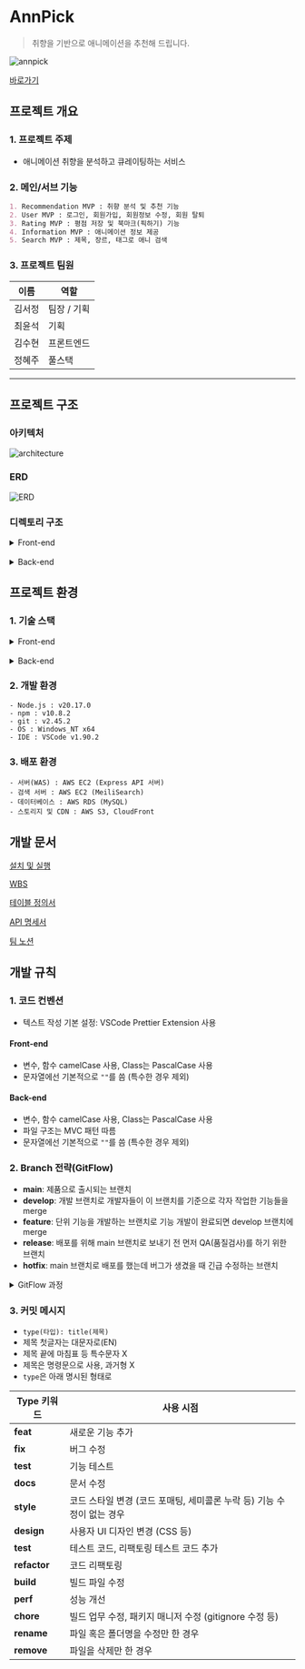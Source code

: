 # AnnPick
> 취향을 기반으로 애니메이션을 추천해 드립니다.

![annpick](/frontend/public/images/Banner.png)

[바로가기](https://annpick.link)

## 프로젝트 개요

### 1. 프로젝트 주제

- 애니메이션 취향을 분석하고 큐레이팅하는 서비스

### 2. 메인/서브 기능

```markdown
1. Recommendation MVP : 취향 분석 및 추천 기능
2. User MVP : 로그인, 회원가입, 회원정보 수정, 회원 탈퇴
3. Rating MVP : 평점 저장 및 북마크(픽하기) 기능
4. Information MVP : 애니메이션 정보 제공
5. Search MVP : 제목, 장르, 태그로 애니 검색
```

### 3. 프로젝트 팀원

| 이름   | 역할        |
| ------ | ----------- |
| 김서정 | 팀장 / 기획 |
| 최윤석 | 기획        |
| 김수현 | 프론트엔드  |
| 정혜주 | 풀스택      |

---

## 프로젝트 구조

### 아키텍처

![architecture](./docs/aws.png)

### ERD

![ERD](./docs/erd.png)

### 디렉토리 구조

<details>
<summary>Front-end</summary>

```
frontend/                                # 프론트엔드 관련 파일들
├── node_modules/                        # 프로젝트 종속성 모듈
├── public/                              # 정적 파일들
│   ├── images/                          # 이미지 파일들
│   ├── favicon.ico                      # 파비콘 파일
│   └── index.html                       # 메인 HTML 파일
├── src/                                 # 소스 코드
│   ├── assets/                          # 정적 자산 파일들
│   │   ├── font/                        # 폰트 파일들
│   │   └── icons/                       # 아이콘 파일들
│   ├── components/                      # 재사용 가능한 UI 컴포넌트(위젯)
│   │   ├── anime/                       # 애니메이션 관련 컴포넌트
│   │   │   ├── AnimeCard.tsx            # 애니메이션 카드 컴포넌트
│   │   │   └── AnimeList.tsx            # 애니메이션 슬라이더 리스트 컴포넌트
│   │   ├── auth/                        # 인증 관련 컴포넌트
│   │   │   └── LoginModal.tsx           # 로그인 모달 컴포넌트
│   │   ├── common/                      # 공통 컴포넌트
│   │   │   ├── LoadingSpinner.css       # 로딩 스피너 스타일
│   │   │   ├── LoadingSpinner.tsx       # 로딩 스피너 컴포넌트
│   │   │   └── SwipeButton.tsx          # 스와이프 버튼 컴포넌트
│   │   ├── error/                       # 에러 처리 관련 컴포넌트
│   │   │   └── ErrorBoundary.tsx        # 에러 경계 컴포넌트
│   │   ├── layout/                      # 레이아웃 관련 컴포넌트
│   │   │   ├── Footer.tsx               # 푸터 컴포넌트
│   │   │   └── Header.tsx               # 헤더 컴포넌트
│   │   ├── mypage/                      # 마이페이지 관련 컴포넌트
│   │   │   └── AvatarDropdown.tsx       # 아바타 드롭다운 컴포넌트
│   │   ├── promotion/                   # 프로모션 관련 컴포넌트
│   │   │   └── PromotionBanner.tsx      # 프로모션 배너 컴포넌트
│   │   ├── review/                      # 리뷰 관련 컴포넌트(2차 개발)
│   │   │   └── .gitkeep                 # 추후 구현을 위한 빈 파일
│   │   └── search/                      # 검색 관련 컴포넌트
│   │       ├── EvaluationSearchGrid.tsx # 평가 페이지 검색 그리드 컴포넌트
│   │       ├── RecentSearches.tsx       # 최근 검색어 컴포넌트
│   │       ├── SearchFilters.tsx        # 검색 필터 컴포넌트
│   │       └── SearchSuggestions.tsx    # 검색 제안 컴포넌트
│   ├── config/                          # 설정 파일들
│   │   ├── constants.ts                 # 상수 정의
│   │   ├── react-app-env.d.ts           # React 앱 환경 타입 정의
│   │   ├── reportWebVitals.ts           # 웹 성능 측정
│   │   ├── sections.ts                  # 섹션 관련 설정
│   │   ├── setupTests.ts                # 테스트 설정
│   │   └── TagCategories.ts             # 태그 카테고리 정의
│   ├── contexts/                        # React Context 관련 파일들
│   │   ├── AnimeContext.tsx             # 애니메이션 관련 컨텍스트
│   │   └── AuthContext.tsx              # 전역 인증 상태 관리 컨텍스트
│   ├── pages/                           # 페이지 컴포넌트들
│   │   ├── anime/                       # 애니메이션 관련 페이지
│   │   │   ├── AnimeDetail.tsx          # 애니메이션 상세 페이지
│   │   │   └── AnimeSearch.tsx          # 애니메이션 검색 페이지
│   │   ├── profile/                     # 프로필 관련 페이지
│   │   │   ├── MyPicks.tsx              # 픽한 애니메이션 페이지
│   │   │   ├── MyRatings.tsx            # 내 평가 페이지
│   │   │   └── Profile.tsx              # 프로필 페이지
│   │   ├── terms/                       # 약관 관련 페이지
│   │   │   ├── MarketingAgreement.tsx   # 마케팅 동의 약관 페이지
│   │   │   ├── PrivacyPolicy.tsx        # 개인정보 처리방침 페이지
│   │   │   └── TermsOfService.tsx       # 서비스 이용 약관 페이지
│   │   ├── EvaluationPage.tsx           # 평가 페이지
│   │   ├── Home.tsx                     # 홈 페이지
│   │   └── NotFound.tsx                 # 404 Not Found 페이지
│   ├── service/                         # 서비스 관련 파일들
│   │   ├── SearchHooks.ts               # 검색 관련 커스텀 훅
│   │   ├── SearchUtils.ts               # 검색 유틸리티 함수들
│   │   └── useHover.ts                  # 호버 관련 커스텀 훅
│   ├── styles/                          # 스타일 관련 파일들
│   │   ├── globals.css                  # 전역 스타일
│   │   └── tailwind.css                 # Tailwind CSS 설정
│   ├── types/                           # 타입 정의 파일들
│   │   ├── anime.ts                     # 애니메이션 관련 타입 정의
│   │   └── auth.ts                      # 인증 관련 타입 정의
│   ├── App.css                          # 앱 전체 스타일
│   ├── App.tsx                          # 앱의 메인 컴포넌트
│   ├── index.css                        # 인덱스 페이지 스타일
│   └── index.tsx                        # 앱의 진입점
├── .env                                 # 환경 변수 파일
├── package-lock.json                    # 패키지 버전 잠금 파일
├── package.json                         # 프로젝트 설정 및 종속성 정의
├── tailwind.config.js                   # Tailwind CSS 설정 파일
└── tsconfig.json                        # TypeScript 설정 파일
```

</details>
<br>
<details>
<summary>Back-end</summary>

```
backend/                                  # 백엔드 관련 파일들
├── data/                                 # 데이터 관련 파일들
│   ├── anime_data.json                   # 애니메이션 데이터 인덱싱 파일(Meilisearch)
│   └── meilisearch.service               # MeiliSearch 서비스 파일
├── scripts/                              # 스크립트 파일들
│   ├── deleteNonTVAnimes                 # TV 애니메이션이 아닌 항목 삭제 스크립트
│   ├── populateRecommendationClusters.js # 추천 클러스터 생성 스크립트
│   ├── saveAnimeData.js                  # 애니메이션 데이터를 AniList API에서 불러와 저장하는 스크립트
│   ├── translateGenres.js                # 장르 번역 스크립트
│   └── translateTags.js                  # 태그 번역 스크립트
├── src/                                  # 소스 코드
│   ├── config/                           # 설정 파일들
│   │   ├── appConfig.js                  # 앱 설정
│   │   ├── authConfig.js                 # 인증 및 소셜 로그인 전략 설정
│   │   ├── config.js                     # 일반 설정
│   │   ├── dbConfig.js                   # 데이터베이스 설정
│   │   ├── meiliConfig.js                # MeiliSearch 설정
│   │   └── swaggerConfig.js              # Swagger 설정
│   ├── controllers/                      # 컨트롤러 파일들
│   │   ├── animeController.js            # 애니메이션 관련 컨트롤러
│   │   ├── authController.js             # 인증 관련 컨트롤러
│   │   ├── pickController.js             # 픽하기 관련 컨트롤러
│   │   ├── recommendController.js        # 추천 관련 컨트롤러
│   │   └── userController.js             # 회원 정보 관련 컨트롤러
│   ├── middleware/                       # 미들웨어 파일들
│   │   ├── authMiddleware.js             # 인증 미들웨어
│   │   └── multer.js                     # 파일 업로드 미들웨어
│   ├── models/                           # 모델 파일들
│   │   ├── AniGenre.js                   # 애니메이션-장르 모델
│   │   ├── AnilistAnime.js               # AniList 아이디 조회를 위한 모델
│   │   ├── Anime.js                      # 애니메이션 모델
│   │   ├── AniStaff.js                   # 애니메이션 스태프 모델
│   │   ├── AniTag.js                     # 애니메이션-태그 모델
│   │   ├── associations.js               # 모델 간 연관 관계
│   │   ├── Genre.js                      # 장르 모델
│   │   ├── index.js                      # 모델 인덱스 파일(내보내기)
│   │   ├── RecommendationCluster.js      # 추천 클러스터 모델
│   │   ├── Review.js                     # 리뷰 모델(2차 개발)
│   │   ├── Staff.js                      # 스태프 모델
│   │   ├── Tag.js                        # 태그 모델
│   │   ├── User.js                       # 사용자 모델
│   │   ├── UserClusterPreference.js      # 사용자 선호 정보를 저장하는 모델
│   │   ├── UserRatedAnime.js             # 사용자가 평가/픽하기한 애니메이션 정보를 저장하는 모델
│   │   └── WithdrawnUser.js              # 탈퇴 회원 모델
│   ├── routes/                           # 라우트 파일들
│   │   ├── animeRoutes.js                # 애니메이션 관련 라우트
│   │   ├── authRoutes.js                 # 인증 관련 라우트
│   │   ├── pickRoutes.js                 # 픽하기 관련 라우트
│   │   ├── recommendRoutes.js            # 추천 관련 라우트
│   │   └── userRoutes.js                 # 회원 정보 관련 라우트
│   ├── services/                         # 서비스 파일들
│   │   ├── animeService.js               # 애니메이션 관련 서비스
│   │   ├── authService.js                # 인증 관련 서비스
│   │   ├── pickService.js                # 픽하기 관련 서비스
│   │   ├── recommendService.js           # 추천 관련 서비스
│   │   └── s3Service.js                  # AWS S3 관련 서비스
│   ├── utils/                            # 유틸리티 파일들
│   │   ├── animeFormatting.js            # 애니메이션 정보 포맷팅 유틸리티
│   │   └── animeTranslate.js             # 애니메이션 번역 유틸리티
│   ├── app.js                            # Express 앱 설정
│   └── server.js                         # 서버 시작 파일
├── .env                                  # 환경 변수 파일
├── package-lock.json                     # 패키지 버전 잠금 파일
└── package.json                          # 프로젝트 설정 및 종속성 정의
```

</details>

## 프로젝트 환경

### 1. 기술 스택

<details>
<summary>Front-end</summary>

- 프레임워크 및 라이브러리
  - `React` : 프론트엔드 UI 라이브러리
  - `React Router DOM` : 클라이언트 사이드 라우팅
  - `Axios` : HTTP 요청 처리
  - `Framer Motion` : 애니메이션 라이브러리
  - `React Icons` : 아이콘 컴포넌트
  - `React Markdown` : 마크다운 렌더링
  - `JWT Decode` : JWT 토큰 디코딩

* 스타일링
  - `Tailwind CSS` : 유틸리티 기반의 CSS 프레임워크
  - `DaisyUI` : Tailwind와 함께 사용하는 UI 컴포넌트 라이브러리
  - `@tailwindcss/forms` : Tailwind의 form 스타일링 확장
  - `@tailwindcss/typography` : 타이포그래피 확장(Markdown 등)
* 빌드 및 개발 도구
  - `npm` : 패키지 관리 도구로, 의존성 설치 및 스크립트 실행을 관리
  - `TypeScript` : 타입스크립트 사용

</details>
<br>
<details>
<summary>Back-end</summary>

- 서버 프레임워크
  - `Express` : 백엔드 애플리케이션의 주요 서버 프레임워크
- 인증 및 세션 관리
  - `passport` : 인증 미들웨어
  - `passport-naver` : 네이버 인증 지원
  - `passport-jwt` : JWT 토큰 인증 처리
  - `jsonwebtoken` : JWT 토큰 생성 및 검증
- 데이터베이스 및 ORM
  - `MySQL` : 데이터베이스로 사용
  - `sequelize` : MySQL과의 상호작용을 위한 ORM (Object-Relational Mapping)
  - `sequelize-cli` : Sequelize 데이터 마이그레이션 도구
- 파일 업로드 및 파싱
  - `multer` : 파일 업로드 처리 미들웨어
  - `body-parser` : 요청 본문 파싱
  - `cookie-parser` : 쿠키 파싱
- 검색 엔진
  - `meilisearch` : 검색 기능 구현
- API 문서화
  - `swagger-jsdoc` : Swagger 문서 생성
  - `swagger-ui-express` : Swagger UI를 Express에서 제공
- 환경 변수 관리
  - `dotenv` : 환경 변수 관리
- 클라우드 서비스
  - `aws-sdk` : AWS 서비스와 상호작용
- HTTP 요청 처리
  - `axios` : HTTP 클라이언트 라이브러리

</details>

### 2. 개발 환경

```
- Node.js : v20.17.0
- npm : v10.8.2
- git : v2.45.2
- OS : Windows_NT x64
- IDE : VSCode v1.90.2
```

### 3. 배포 환경

```
- 서버(WAS) : AWS EC2 (Express API 서버)
- 검색 서버 : AWS EC2 (MeiliSearch)
- 데이터베이스 : AWS RDS (MySQL)
- 스토리지 및 CDN : AWS S3, CloudFront
```

## 개발 문서

[설치 및 실행](/docs/setup.md)

[WBS](https://docs.google.com/spreadsheets/d/10T6W1k2AkRwmw0QwMH2H5F0rfvRBhQ6vu44VWWv_7-U/edit?usp=sharing)

[테이블 정의서](https://docs.google.com/spreadsheets/d/1abxsR-jKPNRI4qfe9dXE0NrXWX4AAo1sC5M0-JlBaVM/edit?gid=629411476#gid=629411476)

[API 명세서](http://43.203.213.200/api-docs/)

[팀 노션](https://www.notion.so/adapterz/3-8675874bc9ea4b4bb8e6964eda02a429?pvs=4)

## 개발 규칙

### 1. 코드 컨벤션

- 텍스트 작성 기본 설정: VSCode Prettier Extension 사용

#### Front-end

- 변수, 함수 camelCase 사용, Class는 PascalCase 사용
- 문자열에선 기본적으로 `""`를 씀 (특수한 경우 제외)

#### Back-end

- 변수, 함수 camelCase 사용, Class는 PascalCase 사용
- 파일 구조는 MVC 패턴 따름
- 문자열에선 기본적으로 `""`를 씀 (특수한 경우 제외)

### 2. Branch 전략(GitFlow)

- **main**: 제품으로 출시되는 브랜치
- **develop**: 개발 브랜치로 개발자들이 이 브랜치를 기준으로 각자 작업한 기능들을 merge
- **feature**: 단위 기능을 개발하는 브랜치로 기능 개발이 완료되면 develop 브랜치에 merge
- **release**: 배포를 위해 main 브랜치로 보내기 전 먼저 QA(품질검사)를 하기 위한 브랜치
- **hotfix**: main 브랜치로 배포를 했는데 버그가 생겼을 때 긴급 수정하는 브랜치

<details>
<summary>GitFlow 과정</summary>

```
- master 브랜치에서 develop 브랜치를 분기합니다.
- 개발자들은 develop 브랜치에 자유롭게 커밋을 합니다.
- 기능 구현이 있는 경우 develop 브랜치에서 feature-* 브랜치를 분기합니다.
- 배포를 준비하기 위해 develop 브랜치에서 release-* 브랜치를 분기합니다.
- 테스트를 진행하면서 발생하는 버그 수정은 release-* 브랜치에 직접 반영합니다.
- 테스트가 완료되면 release 브랜치를 master와 develop에 merge합니다.
```

</details>

### 3. 커밋 메시지

- `type(타입): title(제목)`
- 제목 첫글자는 대문자로(EN)
- 제목 끝에 마침표 등 특수문자 X
- 제목은 명령문으로 사용, 과거형 X
- `type`은 아래 명시된 형태로

| Type 키워드  | 사용 시점                                                              |
| ------------ | ---------------------------------------------------------------------- |
| **feat**     | 새로운 기능 추가                                                       |
| **fix**      | 버그 수정                                                              |
| **test**     | 기능 테스트                                                            |
| **docs**     | 문서 수정                                                              |
| **style**    | 코드 스타일 변경 (코드 포매팅, 세미콜론 누락 등) 기능 수정이 없는 경우 |
| **design**   | 사용자 UI 디자인 변경 (CSS 등)                                         |
| **test**     | 테스트 코드, 리팩토링 테스트 코드 추가                                 |
| **refactor** | 코드 리팩토링                                                          |
| **build**    | 빌드 파일 수정                                                         |
| **perf**     | 성능 개선                                                              |
| **chore**    | 빌드 업무 수정, 패키지 매니저 수정 (gitignore 수정 등)                 |
| **rename**   | 파일 혹은 폴더명을 수정만 한 경우                                      |
| **remove**   | 파일을 삭제만 한 경우                                                  |
